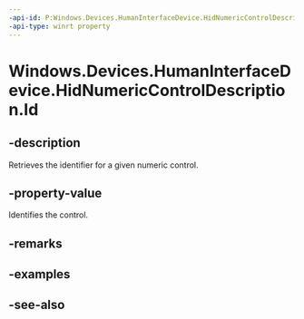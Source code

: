 ----api-id: P:Windows.Devices.HumanInterfaceDevice.HidNumericControlDescription.Id
-api-type: winrt property
---<!-- Property syntaxpublic uint Id { get; }--># Windows.Devices.HumanInterfaceDevice.HidNumericControlDescription.Id## -descriptionRetrieves the identifier for a given numeric control.## -property-valueIdentifies the control.## -remarks## -examples## -see-also